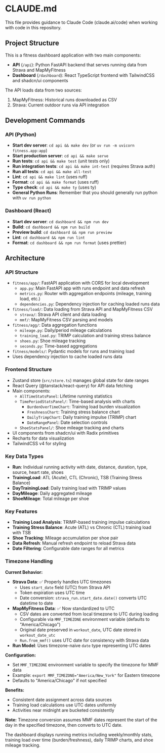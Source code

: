 # CLAUDE.md

This file provides guidance to Claude Code (claude.ai/code) when working with code in this repository.

## Project Structure

This is a fitness dashboard application with two main components:
- **API** (`/api`): Python FastAPI backend that serves running data from Strava and MapMyFitness
- **Dashboard** (`/dashboard`): React TypeScript frontend with TailwindCSS and shadcn/ui components

The API loads data from two sources:
1. MapMyFitness: Historical runs downloaded as CSV
2. Strava: Current outdoor runs via API integration

## Development Commands

### API (Python)
- **Start dev server**: `cd api && make dev` (or `uv run -m uvicorn fitness.app:app`)
- **Start production server**: `cd api && make serve`
- **Run tests**: `cd api && make test` (unit tests only)
- **Run integration tests**: `cd api && make int-test` (requires Strava auth)
- **Run all tests**: `cd api && make all-test`
- **Lint**: `cd api && make lint` (uses ruff)
- **Format**: `cd api && make format` (uses ruff)
- **Type check**: `cd api && make ty` (uses ty)
- **General Python Runs**: Remember that you should generally run python with `uv run python`

### Dashboard (React)
- **Start dev server**: `cd dashboard && npm run dev`
- **Build**: `cd dashboard && npm run build`
- **Preview build**: `cd dashboard && npm run preview`
- **Lint**: `cd dashboard && npm run lint`
- **Format**: `cd dashboard && npm run format` (uses prettier)

## Architecture

### API Structure
- `fitness/app/`: FastAPI application with CORS for local development
  - `app.py`: Main FastAPI app with runs endpoint and data refresh
  - `metrics.py`: Router with aggregation endpoints (mileage, training load, etc.)
  - `dependencies.py`: Dependency injection for caching loaded runs data
- `fitness/load/`: Data loading from Strava API and MapMyFitness CSV
  - `strava/`: Strava API client and data loading
  - `mmf/`: MapMyFitness CSV parsing and models
- `fitness/agg/`: Data aggregation functions
  - `mileage.py`: Daily/period mileage calculations
  - `training_load.py`: TRIMP calculation and training stress balance
  - `shoes.py`: Shoe mileage tracking
  - `seconds.py`: Time-based aggregations
- `fitness/models/`: Pydantic models for runs and training load
- Uses dependency injection to cache loaded runs data

### Frontend Structure
- Zustand store (`src/store.ts`) manages global state for date ranges
- React Query (@tanstack/react-query) for API data fetching
- Main components:
  - `AllTimeStatsPanel`: Lifetime running statistics
  - `TimePeriodStatsPanel/`: Time-based analysis with charts
    - `BurdenOverTimeChart`: Training load burden visualization
    - `FreshnessChart`: Training stress balance chart
    - `DailyTrimpChart`: Daily training impulse (TRIMP) chart
    - `DateRangePanel`: Date selection controls
  - `ShoeStatsPanel/`: Shoe mileage tracking and charts
- UI components from shadcn/ui with Radix primitives
- Recharts for data visualization
- TailwindCSS v4 for styling

### Key Data Types
- **Run**: Individual running activity with date, distance, duration, type, source, heart rate, shoes
- **TrainingLoad**: ATL (Acute), CTL (Chronic), TSB (Training Stress Balance)
- **DayTrainingLoad**: Daily training load with TRIMP values
- **DayMileage**: Daily aggregated mileage
- **ShoeMileage**: Total mileage per shoe

### Key Features
- **Training Load Analysis**: TRIMP-based training impulse calculations
- **Training Stress Balance**: Acute (ATL) vs Chronic (CTL) training load with TSB
- **Shoe Tracking**: Mileage accumulation per shoe pair
- **Data Refresh**: Manual refresh endpoint to reload Strava data
- **Date Filtering**: Configurable date ranges for all metrics

### Timezone Handling

**Current Behavior:**
- **Strava Data**: ✅ Properly handles UTC timezones
  - Uses `start_date` field (UTC) from Strava API
  - Token expiration uses UTC time
  - Date conversion: `strava_run.start_date.date()` converts UTC datetime to date
- **MapMyFitness Data**: ✅ Now standardized to UTC
  - CSV dates are converted from local timezone to UTC during loading
  - Configurable via `MMF_TIMEZONE` environment variable (defaults to "America/Chicago")
  - Original date preserved in `workout_date`, UTC date stored in `workout_date_utc`
  - `Run.from_mmf()` uses UTC date for consistency with Strava data
- **Run Model**: Uses timezone-naive `date` type representing UTC dates

**Configuration:**
- Set `MMF_TIMEZONE` environment variable to specify the timezone for MMF data
- Example: `export MMF_TIMEZONE="America/New_York"` for Eastern timezone
- Defaults to "America/Chicago" if not specified

**Benefits:**
- Consistent date assignment across data sources
- Training load calculations use UTC dates uniformly
- Activities near midnight are bucketed consistently

**Note:** Timezone conversion assumes MMF dates represent the start of the day in the specified timezone, then converts to UTC date.

The dashboard displays running metrics including weekly/monthly stats, training load over time (burden/freshness), daily TRIMP charts, and shoe mileage tracking.